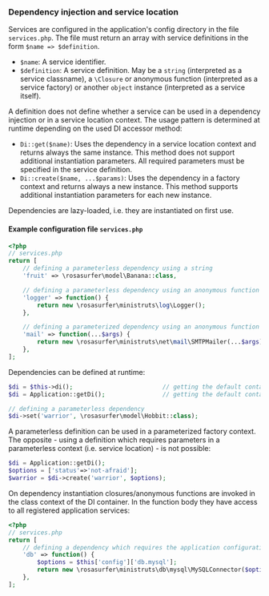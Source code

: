 
### Dependency injection and service location

Services are configured in the application's config directory in the file ```services.php```. The file must return an array
with service definitions in the form ```$name => $definition```.

- ```$name```: A service identifier.
- ```$definition```: A service definition. May be a ```string``` (interpreted as a service classname), a ```\Closure``` or
  anonymous function (interpreted as a service factory) or another ```object``` instance (interpreted as a service itself).

A definition does not define whether a service can be used in a dependency injection or in a service location context. The
usage pattern is determined at runtime depending on the used DI accessor method:

- ```Di::get($name)```: Uses the dependency in a service location context and returns always the same instance. This method
  does not support additional instantiation parameters. All required parameters must be specified in the service definition.
- ```Di::create($name, ...$params)```: Uses the dependency in a factory context and returns always a new instance.
  This method supports additional instantiation parameters for each new instance.

Dependencies are lazy-loaded, i.e. they are instantiated on first use.


#### Example configuration file ```services.php```

```php
<?php
// services.php
return [
    // defining a parameterless dependency using a string
    'fruit' => \rosasurfer\model\Banana::class,

    // defining a parameterless dependency using an anonymous function
    'logger' => function() {
        return new \rosasurfer\ministruts\log\Logger();
    },

    // defining a parameterized dependency using an anonymous function
    'mail' => function(...$args) {
        return new \rosasurfer\ministruts\net\mail\SMTPMailer(...$args);
    },
];
```

Dependencies can be defined at runtime:
```php
$di = $this->di();                         // getting the default container in a class context
$di = Application::getDi();                // getting the default container in a non-class context

// defining a parameterless dependency
$di->set('warrior', \rosasurfer\model\Hobbit::class);
```
A parameterless definition can be used in a parameterized factory context. The opposite - using a definition which requires
parameters in a parameterless context (i.e. service location) - is not possible:
```php
$di = Application::getDi();
$options = ['status'=>'not-afraid'];
$warrior = $di->create('warrior', $options);
```

On dependency instantiation closures/anonymous functions are invoked in the class context of the DI container. In the function
body they have access to all registered application services:
```php
<?php
// services.php
return [
    // defining a dependency which requires the application configuration
    'db' => function() {
        $options = $this['config']['db.mysql'];
        return new \rosasurfer\ministruts\db\mysql\MySQLConnector($options);
    },
];
```
